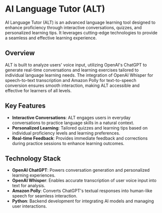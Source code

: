 # AI Language Tutor (ALT)

AI Language Tutor (ALT) is an advanced language learning tool designed to enhance proficiency through interactive conversations, quizzes, and personalized learning tips. It leverages cutting-edge technologies to provide a seamless and effective learning experience.


## Overview

ALT is built to analyze users' voice input, utilizing OpenAI's ChatGPT to generate real-time conversations and learning exercises tailored to individual language learning needs. The integration of OpenAI Whisper for speech-to-text transcription and Amazon Polly for text-to-speech conversion ensures smooth interaction, making ALT accessible and effective for learners of all levels.

## Key Features

- **Interactive Conversations**: ALT engages users in everyday conversations to practice language skills in a natural context.
- **Personalized Learning**: Tailored quizzes and learning tips based on individual proficiency levels and learning preferences.
- **Real-time Feedback**: Provides immediate feedback and corrections during practice sessions to enhance learning outcomes.

## Technology Stack

- **OpenAI ChatGPT**: Powers conversation generation and personalized learning experiences.
- **OpenAI Whisper**: Enables accurate transcription of user voice input into text for analysis.
- **Amazon Polly**: Converts ChatGPT's textual responses into human-like speech for seamless interaction.
- **Python**: Backend development for integrating AI models and managing user interactions.
